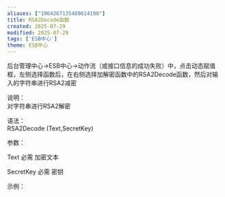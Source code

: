 ```yaml
---
aliases: ["1964267135489614190"]
title: RSA2Decode函数
created: 2025-07-29
modified: 2025-07-29
tags: ['ESB中心']
theme: ESB中心
---
```


后台管理中心->ESB中心->动作流（或接口信息的成功失败）中，点击动态赋值框，左侧选择函数后，在右侧选择加解密函数中的RSA2Decode函数，然后对输入的字符串进行RSA2减密

说明：  
对字符串进行RSA2解密  

语法：  
RSA2Decode (Text,SecretKey)  

参数：

Text 必需 加密文本

SecretKey 必需 密钥

示例：